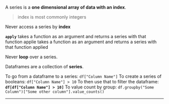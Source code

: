 A series is a **one dimensional array of data with an index**.
> index is most commonly integers

Never access a series by **index** 

**`apply`** takes a function as an argument and returns a series with that function applie takes a function as an argument and returns a series with that function applied

Never **loop** over a series.

Dataframes are a collection of **series**.

To go from a dataframe to a series: `df["Column Name"]`
To create a series of booleans: `df["Column Name"] > 10`
To then use that to filter the dataframe: **`df[df["Column Name"] > 10]`**
To value count by group: `df.groupby("Some Column")["Some other column"].value_counts()`

***
